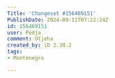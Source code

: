 ```yaml
---
Title: 'Changeset #156469151'
PublishDate: 2024-09-11T07:22:24Z
id: 156469151
user: Pedja
comment: Utjeha
created_by: iD 2.30.2
tags:
- Montenegro

---
```

